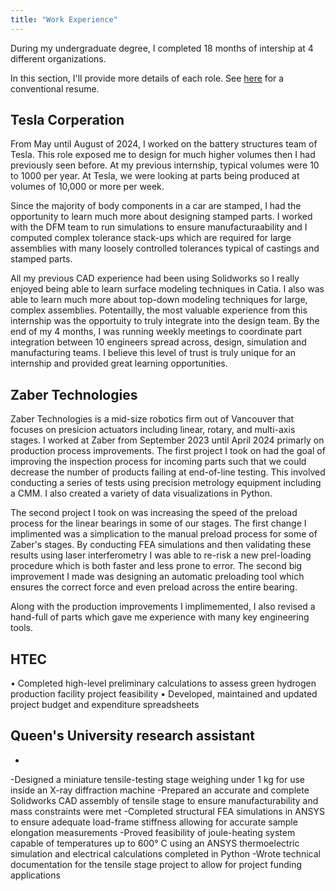```yaml
---
title: "Work Experience"
---
```


During my undergraduate degree, I completed 18 months of intership at 4 different organizations. 

In this section, I'll provide more details of each role. See [here](../Resume%20-%20Samuel%20Petrina.pdf) for a conventional resume.

## Tesla Corperation

From May until August of 2024, I worked on the battery structures team of Tesla. This role exposed me to design for much higher volumes then I had previously seen before. At my previous internship, typical volumes were 10 to 1000 per year. At Tesla, we were looking at parts being produced at volumes of 10,000 or more per week.

Since the majority of body components in a car are stamped, I had the opportunity to learn much more about designing stamped parts. I worked with the DFM team to run simulations to ensure manufacturaability and I computed complex tolerance stack-ups which are required for large assemblies with many loosely controlled tolerances typical of castings and stamped parts.

All my previous CAD experience had been using Solidworks so I really enjoyed being able to learn surface modeling techniques in Catia. I also was able to learn much more about top-down modeling techniques for large, complex assemblies. Potentailly, the most valuable experience from this internship was the opportuity to truly integrate into the design team. By the end of my 4 months, I was running weekly meetings to coordinate part integration between 10 engineers spread across, design, simulation and manufacturing teams. I believe this level of trust is truly unique for an internship and provided great learning opportunities.


## Zaber Technologies

Zaber Technologies is a mid-size robotics firm out of Vancouver that focuses on presicion actuators including linear, rotary, and multi-axis stages. I worked at Zaber from September 2023 until April 2024 primarly on production process improvements. The first project I took on had the goal of improving the inspection process for incoming parts such that we could decrease the number of products failing at end-of-line testing. This involved conducting a series of tests using precision metrology equipment including a CMM. I also created a variety of data visualizations in Python.

The second project I took on was increasing the speed of the preload process for the linear bearings in some of our stages. The first change I implimented was a simplication to the manual preload process for some of Zaber's stages. By conducting FEA simulations and then validating these results using laser interferometry I was able to re-risk a new prel-loading procedure which is both faster and less prone to error. The second big improvement I made was designing an automatic preloading tool which ensures the correct force and even preload across the entire bearing.

Along with the production improvements I implimemented, I also revised a hand-full of parts which gave me experience with many key engineering tools. 






## HTEC
•	Completed high-level preliminary calculations to assess green hydrogen production facility project feasibility
•	Developed, maintained and updated project budget and expenditure spreadsheets


## Queen's University research assistant
-
-Designed a miniature tensile-testing stage weighing under 1 kg for use inside an X-ray diffraction machine
-Prepared an accurate and complete Solidworks CAD assembly of tensile stage to ensure manufacturability and mass constraints were met
-Completed structural FEA simulations in ANSYS to ensure adequate load-frame stiffness allowing for accurate sample elongation measurements
-Proved feasibility of joule-heating system capable of temperatures up to 600° C using an ANSYS thermoelectric simulation and electrical calculations completed in Python
-Wrote technical documentation for the tensile stage project to allow for project funding applications

